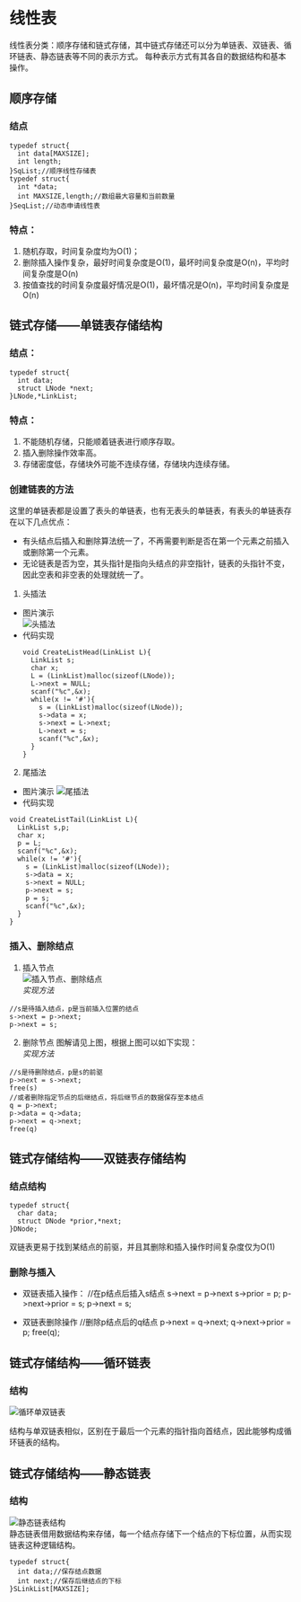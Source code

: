 # 线性表
线性表分类：顺序存储和链式存储，其中链式存储还可以分为单链表、双链表、循环链表、静态链表等不同的表示方式。
每种表示方式有其各自的数据结构和基本操作。

## 顺序存储
  ### 结点
  ```
  typedef struct{
    int data[MAXSIZE];
    int length;
  }SqList;//顺序线性存储表
  typedef struct{
    int *data;
    int MAXSIZE,length;//数组最大容量和当前数量
  }SeqList;//动态申请线性表
  ```
  ### 特点：
  1. 随机存取，时间复杂度均为O(1)；
  2. 删除插入操作复杂，最好时间复杂度是O(1)，最坏时间复杂度是O(n)，平均时间复杂度是O(n)
  3. 按值查找的时间复杂度最好情况是O(1)，最坏情况是O(n)，平均时间复杂度是O(n)  
## 链式存储——单链表存储结构
  ### 结点：
  ```
  typedef struct{
    int data;
    struct LNode *next;
  }LNode,*LinkList;
  ```
  ### 特点：
  1. 不能随机存储，只能顺着链表进行顺序存取。
  2. 插入删除操作效率高。
  3. 存储密度低，存储块外可能不连续存储，存储块内连续存储。
  
  ### 创建链表的方法
  这里的单链表都是设置了表头的单链表，也有无表头的单链表，有表头的单链表存在以下几点优点：  
  * 有头结点后插入和删除算法统一了，不再需要判断是否在第一个元素之前插入或删除第一个元素。
  * 无论链表是否为空，其头指针是指向头结点的非空指针，链表的头指针不变，因此空表和非空表的处理就统一了。
  
  1. 头插法
  * 图片演示  
  ![头插法](http://images2018.cnblogs.com/blog/1305302/201807/1305302-20180704153733202-1490939078.jpg)  
  * 代码实现  
    ```
    void CreateListHead(LinkList L){
      LinkList s;
      char x;
      L = (LinkList)malloc(sizeof(LNode));
      L->next = NULL;
      scanf("%c",&x);
      while(x != '#'){
        s = (LinkList)malloc(sizeof(LNode));
        s->data = x;
        s->next = L->next;
        L->next = s;
        scanf("%c",&x);
      }
    }
    ```
  2. 尾插法  
  * 图片演示
  ![尾插法](http://c.biancheng.net/cpp/uploads/allimg/140709/1-140F9153GJ93.jpg)
  * 代码实现  
  ```
  void CreateListTail(LinkList L){
    LinkList s,p;
    char x;
    p = L;
    scanf("%c",&x);
    while(x != '#'){
      s = (LinkList)malloc(sizeof(LNode));
      s->data = x;
      s->next = NULL;
      p->next = s;
      p = s;
      scanf("%c",&x);
    }
  }
  ```
  ### 插入、删除结点
  1. 插入节点  
  ![插入节点、删除结点](http://images2015.cnblogs.com/blog/820353/201610/820353-20161002223205906-1787729888.png)  
  *实现方法*  
  ```
  //s是待插入结点，p是当前插入位置的结点
  s->next = p->next;
  p->next = s;
  ```
  2. 删除节点
  图解请见上图，根据上图可以如下实现：    
  *实现方法*
  ```
  //s是待删除结点，p是s的前驱
  p->next = s->next;
  free(s)
  //或者删除指定节点的后继结点，将后继节点的数据保存至本结点
  q = p->next;
  p->data = q->data;
  p->next = q->next;
  free(q)
  ```
  ## 链式存储结构——双链表存储结构
  ### 结点结构
  ```
  typedef struct{
    char data;
    struct DNode *prior,*next;
  }DNode;
  ```
  双链表更易于找到某结点的前驱，并且其删除和插入操作时间复杂度仅为O(1)
  ### 删除与插入
  * 双链表插入操作：
  //在p结点后插入s结点
  s->next = p->next
  s->prior = p;
  p->next->prior = s;
  p->next = s;
  
  * 双链表删除操作
  //删除p结点后的q结点
  p->next = q->next;
  q->next->prior = p;
  free(q);
  
  ## 链式存储结构——循环链表
  ### 结构
  ![循环单双链表](https://ss0.bdstatic.com/70cFuHSh_Q1YnxGkpoWK1HF6hhy/it/u=604728341,3499800767&fm=26&gp=0.jpg)
  
  结构与单双链表相似，区别在于最后一个元素的指针指向首结点，因此能够构成循环链表的结构。
  
  ## 链式存储结构——静态链表
  ### 结构
  ![静态链表结构](https://ss0.bdstatic.com/70cFuHSh_Q1YnxGkpoWK1HF6hhy/it/u=4234210317,2933046689&fm=26&gp=0.jpg)  
  静态链表借用数据结构来存储，每一个结点存储下一个结点的下标位置，从而实现链表这种逻辑结构。
  ```
  typedef struct{
    int data;//保存结点数据
    int next;//保存后继结点的下标
  }SLinkList[MAXSIZE];
  ```
  
